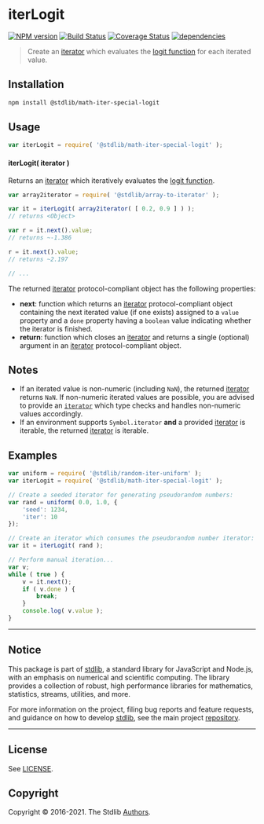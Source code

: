 <!--

@license Apache-2.0

Copyright (c) 2020 The Stdlib Authors.

Licensed under the Apache License, Version 2.0 (the "License");
you may not use this file except in compliance with the License.
You may obtain a copy of the License at

   http://www.apache.org/licenses/LICENSE-2.0

Unless required by applicable law or agreed to in writing, software
distributed under the License is distributed on an "AS IS" BASIS,
WITHOUT WARRANTIES OR CONDITIONS OF ANY KIND, either express or implied.
See the License for the specific language governing permissions and
limitations under the License.

-->

# iterLogit

[![NPM version][npm-image]][npm-url] [![Build Status][test-image]][test-url] [![Coverage Status][coverage-image]][coverage-url] [![dependencies][dependencies-image]][dependencies-url]

> Create an [iterator][mdn-iterator-protocol] which evaluates the [logit function][@stdlib/math/base/special/logit] for each iterated value.

<!-- Section to include introductory text. Make sure to keep an empty line after the intro `section` element and another before the `/section` close. -->

<section class="intro">

</section>

<!-- /.intro -->

<!-- Package usage documentation. -->

<section class="installation">

## Installation

```bash
npm install @stdlib/math-iter-special-logit
```

</section>

<section class="usage">

## Usage

```javascript
var iterLogit = require( '@stdlib/math-iter-special-logit' );
```

#### iterLogit( iterator )

Returns an [iterator][mdn-iterator-protocol] which iteratively evaluates the [logit function][@stdlib/math/base/special/logit].

```javascript
var array2iterator = require( '@stdlib/array-to-iterator' );

var it = iterLogit( array2iterator( [ 0.2, 0.9 ] ) );
// returns <Object>

var r = it.next().value;
// returns ~-1.386

r = it.next().value;
// returns ~2.197

// ...
```

The returned [iterator][mdn-iterator-protocol] protocol-compliant object has the following properties:

-   **next**: function which returns an [iterator][mdn-iterator-protocol] protocol-compliant object containing the next iterated value (if one exists) assigned to a `value` property and a `done` property having a `boolean` value indicating whether the iterator is finished.
-   **return**: function which closes an [iterator][mdn-iterator-protocol] and returns a single (optional) argument in an [iterator][mdn-iterator-protocol] protocol-compliant object.

</section>

<!-- /.usage -->

<!-- Package usage notes. Make sure to keep an empty line after the `section` element and another before the `/section` close. -->

<section class="notes">

## Notes

-   If an iterated value is non-numeric (including `NaN`), the returned [iterator][mdn-iterator-protocol] returns `NaN`. If non-numeric iterated values are possible, you are advised to provide an [`iterator`][mdn-iterator-protocol] which type checks and handles non-numeric values accordingly.
-   If an environment supports `Symbol.iterator` **and** a provided [iterator][mdn-iterator-protocol] is iterable, the returned [iterator][mdn-iterator-protocol] is iterable.

</section>

<!-- /.notes -->

<!-- Package usage examples. -->

<section class="examples">

## Examples

<!-- eslint no-undef: "error" -->

```javascript
var uniform = require( '@stdlib/random-iter-uniform' );
var iterLogit = require( '@stdlib/math-iter-special-logit' );

// Create a seeded iterator for generating pseudorandom numbers:
var rand = uniform( 0.0, 1.0, {
    'seed': 1234,
    'iter': 10
});

// Create an iterator which consumes the pseudorandom number iterator:
var it = iterLogit( rand );

// Perform manual iteration...
var v;
while ( true ) {
    v = it.next();
    if ( v.done ) {
        break;
    }
    console.log( v.value );
}
```

</section>

<!-- /.examples -->

<!-- Section to include cited references. If references are included, add a horizontal rule *before* the section. Make sure to keep an empty line after the `section` element and another before the `/section` close. -->

<section class="references">

</section>

<!-- /.references -->

<!-- Section for all links. Make sure to keep an empty line after the `section` element and another before the `/section` close. -->


<section class="main-repo" >

* * *

## Notice

This package is part of [stdlib][stdlib], a standard library for JavaScript and Node.js, with an emphasis on numerical and scientific computing. The library provides a collection of robust, high performance libraries for mathematics, statistics, streams, utilities, and more.

For more information on the project, filing bug reports and feature requests, and guidance on how to develop [stdlib][stdlib], see the main project [repository][stdlib].

---

## License

See [LICENSE][stdlib-license].


## Copyright

Copyright &copy; 2016-2021. The Stdlib [Authors][stdlib-authors].

</section>

<!-- /.stdlib -->

<!-- Section for all links. Make sure to keep an empty line after the `section` element and another before the `/section` close. -->

<section class="links">

[npm-image]: http://img.shields.io/npm/v/@stdlib/math-iter-special-logit.svg
[npm-url]: https://npmjs.org/package/@stdlib/math-iter-special-logit

[test-image]: https://github.com/stdlib-js/math-iter-special-logit/actions/workflows/test.yml/badge.svg
[test-url]: https://github.com/stdlib-js/math-iter-special-logit/actions/workflows/test.yml

[coverage-image]: https://img.shields.io/codecov/c/github/stdlib-js/math-iter-special-logit/main.svg
[coverage-url]: https://codecov.io/github/stdlib-js/math-iter-special-logit?branch=main

[dependencies-image]: https://img.shields.io/david/stdlib-js/math-iter-special-logit
[dependencies-url]: https://david-dm.org/stdlib-js/math-iter-special-logit/main

[stdlib]: https://github.com/stdlib-js/stdlib

[stdlib-authors]: https://github.com/stdlib-js/stdlib/graphs/contributors

[stdlib-license]: https://raw.githubusercontent.com/stdlib-js/math-iter-special-logit/main/LICENSE

[mdn-iterator-protocol]: https://developer.mozilla.org/en-US/docs/Web/JavaScript/Reference/Iteration_protocols#The_iterator_protocol

[@stdlib/math/base/special/logit]: https://github.com/stdlib-js/math-base-special-logit

</section>

<!-- /.links -->
